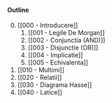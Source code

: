 #### Outline
0. [[000 - Introducere]]
	1. [[001 - Legile De Morgan]]
	2. [[002 - Conjunctia (AND)]]
	3. [[003 - Disjunctie (OR)]]
	4. [[004 - Implicatie]]
	5. [[005 - Echivalenta]]
1. [[010 - Multimi]]
2. [[020 - Relatii]]
3. [[030 - Diagrama Hasse]]
4. [[040 - Latice]]